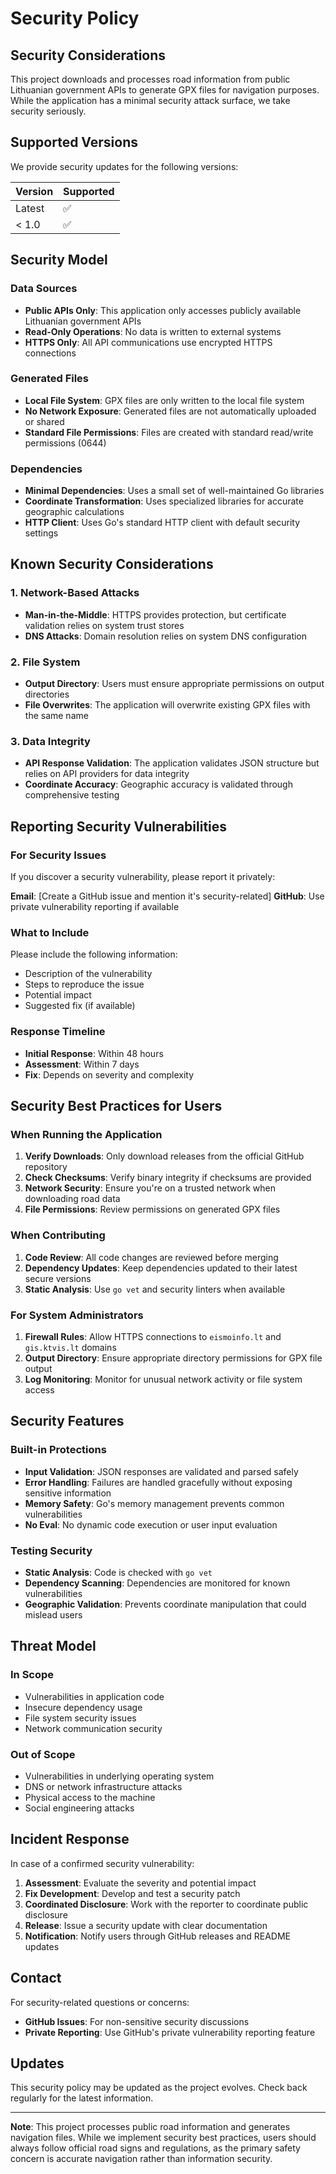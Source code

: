 # Security Policy

## Security Considerations

This project downloads and processes road information from public Lithuanian government APIs to generate GPX files for navigation purposes. While the application has a minimal security attack surface, we take security seriously.

## Supported Versions

We provide security updates for the following versions:

| Version | Supported          |
| ------- | ------------------ |
| Latest  | :white_check_mark: |
| < 1.0   | :white_check_mark: |

## Security Model

### Data Sources
- **Public APIs Only**: This application only accesses publicly available Lithuanian government APIs
- **Read-Only Operations**: No data is written to external systems
- **HTTPS Only**: All API communications use encrypted HTTPS connections

### Generated Files
- **Local File System**: GPX files are only written to the local file system
- **No Network Exposure**: Generated files are not automatically uploaded or shared
- **Standard File Permissions**: Files are created with standard read/write permissions (0644)

### Dependencies
- **Minimal Dependencies**: Uses a small set of well-maintained Go libraries
- **Coordinate Transformation**: Uses specialized libraries for accurate geographic calculations
- **HTTP Client**: Uses Go's standard HTTP client with default security settings

## Known Security Considerations

### 1. Network-Based Attacks
- **Man-in-the-Middle**: HTTPS provides protection, but certificate validation relies on system trust stores
- **DNS Attacks**: Domain resolution relies on system DNS configuration

### 2. File System
- **Output Directory**: Users must ensure appropriate permissions on output directories
- **File Overwrites**: The application will overwrite existing GPX files with the same name

### 3. Data Integrity
- **API Response Validation**: The application validates JSON structure but relies on API providers for data integrity
- **Coordinate Accuracy**: Geographic accuracy is validated through comprehensive testing

## Reporting Security Vulnerabilities

### For Security Issues
If you discover a security vulnerability, please report it privately:

**Email**: [Create a GitHub issue and mention it's security-related]
**GitHub**: Use private vulnerability reporting if available

### What to Include
Please include the following information:
- Description of the vulnerability
- Steps to reproduce the issue
- Potential impact
- Suggested fix (if available)

### Response Timeline
- **Initial Response**: Within 48 hours
- **Assessment**: Within 7 days
- **Fix**: Depends on severity and complexity

## Security Best Practices for Users

### When Running the Application
1. **Verify Downloads**: Only download releases from the official GitHub repository
2. **Check Checksums**: Verify binary integrity if checksums are provided
3. **Network Security**: Ensure you're on a trusted network when downloading road data
4. **File Permissions**: Review permissions on generated GPX files

### When Contributing
1. **Code Review**: All code changes are reviewed before merging
2. **Dependency Updates**: Keep dependencies updated to their latest secure versions
3. **Static Analysis**: Use `go vet` and security linters when available

### For System Administrators
1. **Firewall Rules**: Allow HTTPS connections to `eismoinfo.lt` and `gis.ktvis.lt` domains
2. **Output Directory**: Ensure appropriate directory permissions for GPX file output
3. **Log Monitoring**: Monitor for unusual network activity or file system access

## Security Features

### Built-in Protections
- **Input Validation**: JSON responses are validated and parsed safely
- **Error Handling**: Failures are handled gracefully without exposing sensitive information
- **Memory Safety**: Go's memory management prevents common vulnerabilities
- **No Eval**: No dynamic code execution or user input evaluation

### Testing Security
- **Static Analysis**: Code is checked with `go vet`
- **Dependency Scanning**: Dependencies are monitored for known vulnerabilities
- **Geographic Validation**: Prevents coordinate manipulation that could mislead users

## Threat Model

### In Scope
- Vulnerabilities in application code
- Insecure dependency usage
- File system security issues
- Network communication security

### Out of Scope
- Vulnerabilities in underlying operating system
- DNS or network infrastructure attacks
- Physical access to the machine
- Social engineering attacks

## Incident Response

In case of a confirmed security vulnerability:

1. **Assessment**: Evaluate the severity and potential impact
2. **Fix Development**: Develop and test a security patch
3. **Coordinated Disclosure**: Work with the reporter to coordinate public disclosure
4. **Release**: Issue a security update with clear documentation
5. **Notification**: Notify users through GitHub releases and README updates

## Contact

For security-related questions or concerns:
- **GitHub Issues**: For non-sensitive security discussions
- **Private Reporting**: Use GitHub's private vulnerability reporting feature

## Updates

This security policy may be updated as the project evolves. Check back regularly for the latest information.

---

**Note**: This project processes public road information and generates navigation files. While we implement security best practices, users should always follow official road signs and regulations, as the primary safety concern is accurate navigation rather than information security.